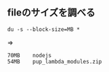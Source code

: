 ## fileのサイズを調べる

```
du -s --block-size=MB *
```

=>

```
70MB    nodejs
54MB    pup_lambda_modules.zip
```
